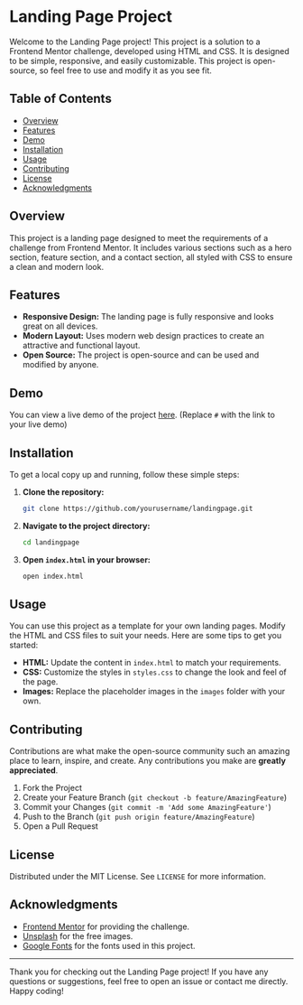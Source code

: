 # Landing Page Project

Welcome to the Landing Page project! This project is a solution to a Frontend Mentor challenge, developed using HTML and CSS. It is designed to be simple, responsive, and easily customizable. This project is open-source, so feel free to use and modify it as you see fit.

## Table of Contents

- [Overview](#overview)
- [Features](#features)
- [Demo](#demo)
- [Installation](#installation)
- [Usage](#usage)
- [Contributing](#contributing)
- [License](#license)
- [Acknowledgments](#acknowledgments)

## Overview

This project is a landing page designed to meet the requirements of a challenge from Frontend Mentor. It includes various sections such as a hero section, feature section, and a contact section, all styled with CSS to ensure a clean and modern look.

## Features

- **Responsive Design:** The landing page is fully responsive and looks great on all devices.
- **Modern Layout:** Uses modern web design practices to create an attractive and functional layout.
- **Open Source:** The project is open-source and can be used and modified by anyone.

## Demo

You can view a live demo of the project [here](#). (Replace `#` with the link to your live demo)

## Installation

To get a local copy up and running, follow these simple steps:

1. **Clone the repository:**
   ```sh
   git clone https://github.com/yourusername/landingpage.git
   ```

2. **Navigate to the project directory:**
   ```sh
   cd landingpage
   ```

3. **Open `index.html` in your browser:**
   ```sh
   open index.html
   ```

## Usage

You can use this project as a template for your own landing pages. Modify the HTML and CSS files to suit your needs. Here are some tips to get you started:

- **HTML:** Update the content in `index.html` to match your requirements.
- **CSS:** Customize the styles in `styles.css` to change the look and feel of the page.
- **Images:** Replace the placeholder images in the `images` folder with your own.

## Contributing

Contributions are what make the open-source community such an amazing place to learn, inspire, and create. Any contributions you make are **greatly appreciated**.

1. Fork the Project
2. Create your Feature Branch (`git checkout -b feature/AmazingFeature`)
3. Commit your Changes (`git commit -m 'Add some AmazingFeature'`)
4. Push to the Branch (`git push origin feature/AmazingFeature`)
5. Open a Pull Request

## License

Distributed under the MIT License. See `LICENSE` for more information.

## Acknowledgments

- [Frontend Mentor](https://www.frontendmentor.io) for providing the challenge.
- [Unsplash](https://unsplash.com) for the free images.
- [Google Fonts](https://fonts.google.com) for the fonts used in this project.

---

Thank you for checking out the Landing Page project! If you have any questions or suggestions, feel free to open an issue or contact me directly. Happy coding!
